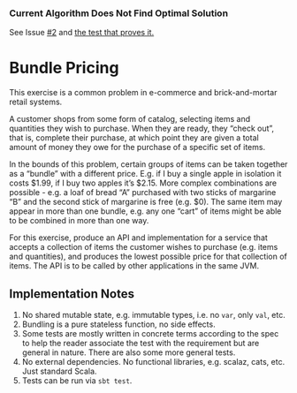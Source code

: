 ### Current Algorithm Does Not Find Optimal Solution
See Issue [#2](https://github.com/andyczerwonka/bundle-exercise/issues/2) and [the test that proves it.](https://github.com/andyczerwonka/bundle-exercise/commit/3d78f68d1d5c3d7c863ade3a12ad16fe7435ddf4)

# Bundle Pricing
This exercise is a common problem in e-commerce and brick-and-mortar retail systems.

A customer shops from some form of catalog, selecting items and quantities they wish to purchase. When they are ready, they “check out”, that is, complete their purchase, at which point they are given a total amount of money they owe for the purchase of a specific set of items.

In the bounds of this problem, certain groups of items can be taken together as a “bundle” with a different price. E.g. if I buy a single apple in isolation it costs $1.99, if I buy two apples it’s $2.15. More complex combinations are possible - e.g. a loaf of bread “A” purchased with two sticks of margarine “B” and the second stick of margarine is free (e.g. $0). The same item may appear in more than one bundle, e.g. any one “cart” of items might be able to be combined in more than one way.

For this exercise, produce an API and implementation for a service that accepts a collection of items the customer wishes to purchase (e.g. items and quantities), and produces the lowest possible price for that collection of items. The API is to be called by other applications in the same JVM.

## Implementation Notes

1. No shared mutable state, e.g. immutable types, i.e. no `var`, only `val`, etc.
1. Bundling is a pure stateless function, no side effects.
1. Some tests are mostly written in concrete terms according to the spec to help the reader associate the test with the requirement but are general in nature. There are also some more general tests.
1. No external dependencies. No functional libraries, e.g. scalaz, cats, etc. Just standard Scala.
1. Tests can be run via `sbt test`.
